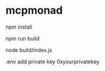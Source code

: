 # mcpmonad

npm install    </p>
npm run build </p>
node build/index.js </p>

.env add private key 0xyourprivatekey

